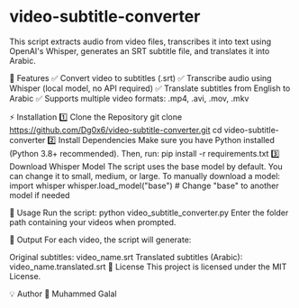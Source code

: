 # video-subtitle-converter
This script extracts audio from video files, transcribes it into text using OpenAI's Whisper, generates an SRT subtitle file, and translates it into Arabic.

🔹 Features
✅ Convert video to subtitles (.srt)
✅ Transcribe audio using Whisper (local model, no API required)
✅ Translate subtitles from English to Arabic
✅ Supports multiple video formats: .mp4, .avi, .mov, .mkv

⚡ Installation
1️⃣ Clone the Repository
git clone https://github.com/Dg0x6/video-subtitle-converter.git
cd video-subtitle-converter
2️⃣ Install Dependencies
Make sure you have Python installed (Python 3.8+ recommended). Then, run:
pip install -r requirements.txt
3️⃣ Download Whisper Model
The script uses the base model by default. You can change it to small, medium, or large.
To manually download a model:
import whisper
whisper.load_model("base")  # Change "base" to another model if needed

🚀 Usage
Run the script:
python video_subtitle_converter.py
Enter the folder path containing your videos when prompted.

🎯 Output
For each video, the script will generate:

Original subtitles: video_name.srt
Translated subtitles (Arabic): video_name.translated.srt
📜 License
This project is licensed under the MIT License.

💡 Author
👤 Muhammed Galal
